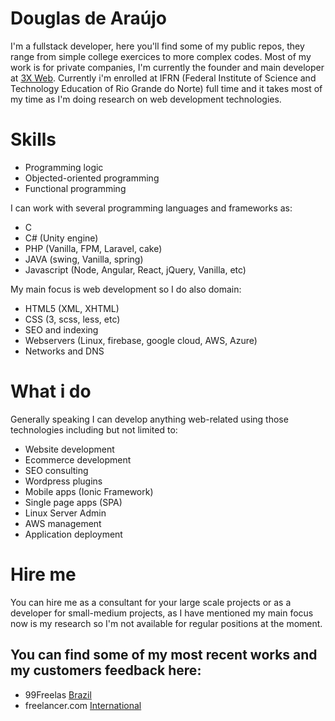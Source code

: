 # Douglas de Araújo 
I'm a fullstack developer, here you'll find some of my public repos, they range from simple college exercices to more complex codes. 
Most of my work is for private companies, I'm currently the founder and main developer at [3X Web](https://3xweb.site). 
Currently i'm enrolled at IFRN (Federal Institute of Science and Technology Education of Rio Grande do Norte) full time and it 
takes most of my time as I'm doing research on web development technologies.

# Skills
- Programming logic
- Objected-oriented programming
- Functional programming

I can work with several programming languages and frameworks as:

- C 
- C# (Unity engine)
- PHP (Vanilla, FPM, Laravel, cake)
- JAVA (swing, Vanilla, spring)
- Javascript (Node, Angular, React, jQuery, Vanilla, etc)

My main focus is web development so I do also domain:

- HTML5 (XML, XHTML)
- CSS (3, scss, less, etc)
- SEO and indexing
- Webservers (Linux, firebase, google cloud, AWS, Azure)
- Networks and DNS

# What i do
Generally speaking I can develop anything web-related using those technologies including but not limited to:

- Website development
- Ecommerce development
- SEO consulting
- Wordpress plugins
- Mobile apps (Ionic Framework)
- Single page apps (SPA)
- Linux Server Admin
- AWS management
- Application deployment


# Hire me
You can hire me as a consultant for your large scale projects or as a developer for small-medium projects, as I have mentioned my main focus now
is my research so I'm not available for regular positions at the moment.

## You can find some of my most recent works and my customers feedback here:
- 99Freelas [Brazil](https://www.99freelas.com.br/user/3x-web)
- freelancer.com [International](https://www.freelancer.com/u/douglasfullstack)
